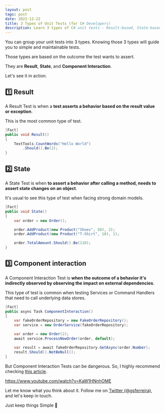 ```yaml
---
layout: post
tags: post
date: 2022-12-22
title: 3 Types of Unit Tests (for C# Developers)
description: Learn 3 types of C# unit tests - Result-based, State-based, and Component Interaction testing patterns for maintainable test suites.
---
```


You can group your unit tests into 3 types. Knowing those 3 types will guide you to simple and maintainable tests.

Those types are based on the outcome the test wants to assert.

They are **Result**, **State**, and **Component Interaction**.

Let's see it in action.

## 1️⃣ Result

A Result Test is when a **test asserts a behavior based on the result value or exception**.

This is the most common type of test.

```csharp
[Fact]
public void Result()
{
    TextTools.CountWords("Hello World")
        .Should().Be(2);
}
```

## 2️⃣ State

A State Test is when **to assert a behavior after calling a method, needs to assert state changes on an object**.

It's usual to see this type of test when facing strong domain models.

```csharp
[Fact]
public void State()
{
    var order = new Order();

    order.AddProduct(new Product("Shoes", 50), 2);
    order.AddProduct(new Product("T-Shirt", 10), 1);

    order.TotalAmount.Should().Be(110);
}
```

## 3️⃣ Component interaction

A Component Interaction Test is **when the outcome of a behavior it's indirectly observed by observing the impact on external dependencies**.

This type of test is common when testing Services or Command Handlers that need to call underlying data stores.

```csharp
[Fact]
public async Task ComponentInteraction()
{
    var fakeOrderRepository = new FakeOrderRepository();
    var service = new OrderService(fakeOrderRepository);

    var order = new Order(2);
    await service.ProcessNewOrder(order, default);

    var result = await fakeOrderRepository.GetAsync(order.Number);
    result.Should().NotBeNull();
}
```

But Component Interaction Tests can be dangerous.
So, I highly recommend checking [this article](../how-structure-sensitive-tests-make-refactorings-fail/).

https://www.youtube.com/watch?v=KaW1HNnhOME

Let me know what you think about it. Follow me on [Twitter (@gsferreira)](https://twitter.com/gsferreira), and let's keep in touch.

Just keep things Simple 🌱
